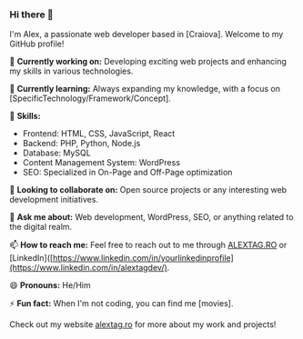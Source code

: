 ### Hi there 👋

I'm Alex, a passionate web developer based in [Craiova]. Welcome to my GitHub profile!

🔭 **Currently working on:** Developing exciting web projects and enhancing my skills in various technologies.

🌱 **Currently learning:** Always expanding my knowledge, with a focus on [SpecificTechnology/Framework/Concept].

💼 **Skills:**
- Frontend: HTML, CSS, JavaScript, React
- Backend: PHP, Python, Node.js
- Database: MySQL
- Content Management System: WordPress
- SEO: Specialized in On-Page and Off-Page optimization

👯 **Looking to collaborate on:** Open source projects or any interesting web development initiatives.

💬 **Ask me about:** Web development, WordPress, SEO, or anything related to the digital realm.

📫 **How to reach me:** Feel free to reach out to me through [ALEXTAG.RO](https://alextag.ro) or [LinkedIn]([https://www.linkedin.com/in/yourlinkedinprofile](https://www.linkedin.com/in/alextagdev/).

😄 **Pronouns:** He/Him

⚡ **Fun fact:** When I'm not coding, you can find me [movies].

Check out my website [alextag.ro](https://alextag.ro) for more about my work and projects!
